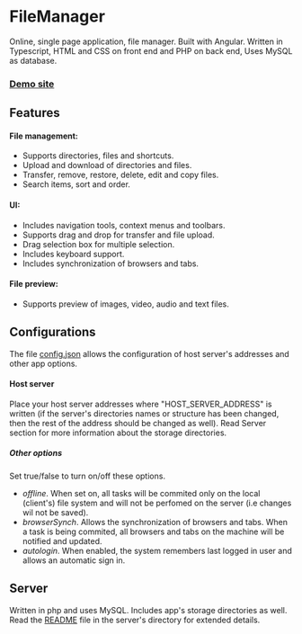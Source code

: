 # FileManager
Online, single page application, file manager. Built with Angular. 
Written in Typescript, HTML and CSS on front end and PHP on back end, Uses MySQL as database.

### [Demo site](https://file-manager-30b0d.web.app/)
## Features

#### File management:
- Supports directories, files and shortcuts.
- Upload and download of directories and files.
- Transfer, remove, restore, delete, edit and copy files.
- Search items, sort and order.

#### UI:
- Includes navigation tools, context menus and toolbars.
- Supports drag and drop for transfer and file upload.
- Drag selection box for multiple selection.
- Includes keyboard support.
- Includes synchronization of browsers and tabs.

#### File preview:
- Supports preview of images, video, audio and text files.

## Configurations
The file [config.json](https://github.com/strmrider/file-manager/blob/master/src/assets/config.json) allows 
the configuration of host server's addresses and other app options.

#### Host server
Place your host server addresses where "HOST_SERVER_ADDRESS" is written (if the server's directories names or structure has been changed, 
then the rest of the address should be changed as well). Read Server section for more information about the storage directories.

##### Other options
Set true/false to turn on/off these options.

- *offline*. When set on, all tasks will be commited only on the local (client's) file system and will not be perfomed on the server 
(i.e changes wil not be saved).
- *browserSynch*. Allows the synchronization of browsers and tabs. When a task is being commited, all browsers and tabs on the machine will be
notified and updated.
- *autologin*. When enabled, the system remembers last logged in user and allows an automatic sign in.


## Server
Written in php and uses MySQL. Includes app's storage directories as well. Read the [README](https://github.com/strmrider/File-Manager/blob/master/server/php/README.md) file in the server's directory for extended details.
